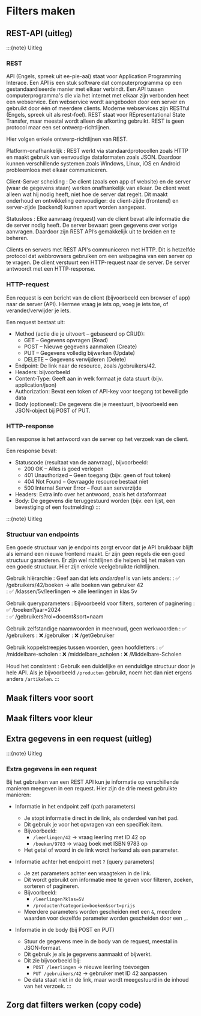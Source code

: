 # Filters maken

## REST-API (uitleg)

:::{note} Uitleg
### REST

API (Engels, spreek uit ee-pie-aai) staat voor Application Programming Interace. Een API is een stuk software dat computerprogramma op een gestandaardiseerde manier met elkaar verbindt. Een API tussen computerprogramma's die via het internet met elkaar zijn verbonden heet een webservice. Een webservice wordt aangeboden door een server en gebruikt door één of meerdere clients. Moderne webservices zijn RESTful (Engels, spreek uit als rest-foel). REST staat voor REpresentational State Transfer, maar meestal wordt alleen de afkorting gebruikt. REST is geen protocol maar een set ontwerp-richtlijnen.

Hier volgen enkele ontwerp-richtlijnen van REST.

Platform-onafhankelijk
: REST werkt via standaardprotocollen zoals HTTP en maakt gebruik van eenvoudige dataformaten zoals JSON. Daardoor kunnen verschillende systemen zoals Windows, Linux, iOS en Android probleemloos met elkaar communiceren.

Client-Server scheiding
: De client (zoals een app of website) en de server (waar de gegevens staan) werken onafhankelijk van elkaar. De client weet alleen wat hij nodig heeft, niet hoe de server dat regelt. Dit maakt onderhoud en ontwikkeling eenvoudiger: de client-zijde (frontend) en server-zijde (backend) kunnen apart worden aangepast.

Statusloos
: Elke aanvraag (request) van de client bevat alle informatie die de server nodig heeft. De server bewaart geen gegevens over vorige aanvragen. Daardoor zijn REST API’s gemakkelijk uit te breiden en te beheren.

Clients en servers met REST API's communiceren met HTTP. Dit is hetzelfde protocol dat webbrowsers gebruiken om een webpagina van een server op te vragen. De client verstuurt een HTTP-request naar de server. De server antwoordt met een HTTP-response.

### HTTP-request

Een request is een bericht van de client (bijvoorbeeld een browser of app) naar de server (API). Hiermee vraag je iets op, voeg je iets toe, of verander/verwijder je iets.

Een request bestaat uit:

- Method (actie die je uitvoert – gebaseerd op CRUD):
  - GET – Gegevens opvragen (Read)
  - POST – Nieuwe gegevens aanmaken (Create)
  - PUT – Gegevens volledig bijwerken (Update)
  - DELETE – Gegevens verwijderen (Delete)
- Endpoint: De link naar de resource, zoals /gebruikers/42.
- Headers: bijvoorbeeld
 - Content-Type: Geeft aan in welk formaat je data stuurt (bijv. application/json)
 - Authorization: Bevat een token of API-key voor toegang tot beveiligde data
- Body (optioneel): De gegevens die je meestuurt, bijvoorbeeld een JSON-object bij POST of PUT.

### HTTP-response

Een response is het antwoord van de server op het verzoek van de client.

Een response bevat:

- Statuscode (resultaat van de aanvraag), bijvoorbeeld:
  - 200 OK – Alles is goed verlopen
  - 401 Unauthorized – Geen toegang (bijv. geen of fout token)
  - 404 Not Found – Gevraagde resource bestaat niet
  - 500 Internal Server Error – Fout aan serverzijde
- Headers: Extra info over het antwoord, zoals het dataformaat
- Body: De gegevens die teruggestuurd worden (bijv. een lijst, een bevestiging of een foutmelding)
:::

:::{note} Uitleg
### Structuur van endpoints

Een goede structuur van je endpoints zorgt ervoor dat je API bruikbaar blijft als iemand een nieuwe frontend maakt. Er zijn geen regels die een goed structuur garanderen. Er zijn wel richtlijnen die helpen bij het maken van een goede structuur. Hier zijn enkele veelgebruikte richtlijnen.

Gebruik hiërarchie
: Geef aan dat iets *onderdeel* is van iets anders:
: ✅ /gebruikers/42/boeken → alle boeken van gebruiker 42  
: ✅ /klassen/5v/leerlingen → alle leerlingen in klas 5v

Gebruik queryparameters 
: Bijvoorbeeld voor filters, sorteren of paginering
: ✅ /boeken?jaar=2024  
: ✅ /gebruikers?rol=docent&sort=naam  

Gebruik zelfstandige naamwoorden in meervoud, geen werkwoorden
: ✅ /gebruikers
: ❌ /gebruiker
: ❌ /getGebruiker

Gebruik koppelstreepjes tussen woorden, geen hoofdletters
: ✅ /middelbare-scholen
: ❌ /middelbare_scholen
: ❌ /Middelbare-Scholen

Houd het consistent
: Gebruik een duidelijke en eenduidige structuur door je hele API. Als je bijvoorbeeld `/producten` gebruikt, noem het dan niet ergens anders `/artikelen`.
:::

## Maak filters voor soort

## Maak filters voor kleur

## Extra gegevens in een request (uitleg)

:::{note} Uitleg
### Extra gegevens in een request

Bij het gebruiken van een REST API kun je informatie op verschillende manieren meegeven in een request. Hier zijn de drie meest gebruikte manieren:

-  Informatie in het endpoint zelf (path parameters)

    - Je stopt informatie direct in de link, als onderdeel van het pad.
    - Dit gebruik je voor het opvragen van een specifiek item.
    - Bijvoorbeeld:
        - `/leerlingen/42` → vraag leerling met ID 42 op
        - `/boeken/9783` → vraag boek met ISBN 9783 op
    - Het getal of woord in de link wordt herkend als een parameter.


- Informatie achter het endpoint met `?` (query parameters)

    - Je zet parameters achter een vraagteken in de link.
    - Dit wordt gebruikt om informatie mee te geven voor filteren, zoeken, sorteren of pagineren.
    - Bijvoorbeeld:
        - `/leerlingen?klas=5V`
        - `/producten?categorie=boeken&sort=prijs`
    - Meerdere parameters worden gescheiden met een `&`, meerdere waarden voor dezelfde parameter worden gescheiden door een `,`.

- Informatie in de body (bij POST en PUT)

    - Stuur de gegevens mee in de body van de request, meestal in JSON-formaat.
    - Dit gebruik je als je gegevens aanmaakt of bijwerkt.
    - Dit zie bijvoorbeeld bij:
        - `POST /leerlingen` → nieuwe leerling toevoegen
        - `PUT /gebruikers/42` → gebruiker met ID 42 aanpassen
    - De data staat niet in de link, maar wordt meegestuurd in de inhoud van het verzoek.
:::

## Zorg dat filters werken (copy code)
